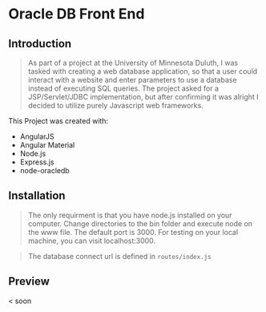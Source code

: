 # Oracle DB Front End

## Introduction

> As part of a project at the University of Minnesota Duluth, I was tasked with creating a web database application, so that a user could interact with a website and enter parameters to use a database instead of executing SQL queries. The project asked for a JSP/Servlet/JDBC implementation, but after confirming it was alright I decided to utilize purely Javascript web frameworks.

This Project was created with:
- AngularJS
- Angular Material
- Node.js
- Express.js
- node-oracledb

## Installation

> The only requirment is that you have node.js installed on your computer. Change directories to the bin folder and execute node on the www file. The default port is 3000. For testing on your local machine, you can visit localhost:3000.

> The database connect url is defined in `routes/index.js`

##  Preview

< soon
